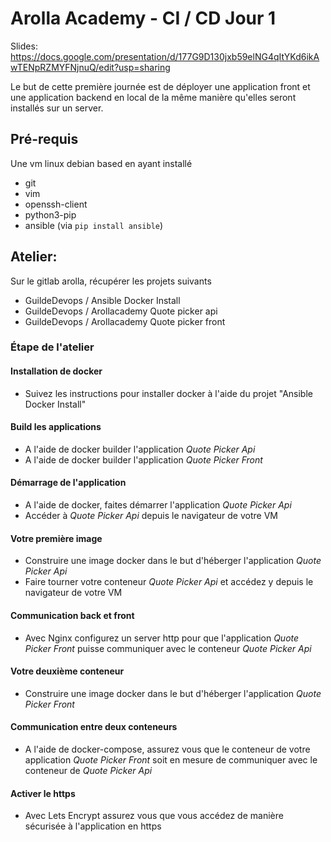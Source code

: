 # Arolla Academy - CI / CD Jour 1

Slides: https://docs.google.com/presentation/d/177G9D130jxb59elNG4qItYKd6ikAwTENpRZMYFNjnuQ/edit?usp=sharing

Le but de cette première journée est de déployer une application front et une application backend en local de la même manière qu'elles seront installés sur un server.

## Pré-requis

Une vm linux debian based en ayant installé

- git
- vim
- openssh-client
- python3-pip
- ansible (via `pip install ansible`)

## Atelier:

Sur le gitlab arolla, récupérer les projets suivants

- GuildeDevops / Ansible Docker Install
- GuildeDevops / Arollacademy Quote picker api
- GuildeDevops / Arollacademy Quote picker front


### Étape de l'atelier

#### Installation de docker

- Suivez les instructions pour installer docker à l'aide du projet "Ansible Docker Install"

#### Build les applications

- A l'aide de docker builder l'application *Quote Picker Api* 
- A l'aide de docker builder l'application *Quote Picker Front*

#### Démarrage de l'application

- A l'aide de docker, faites démarrer l'application *Quote Picker Api*
- Accéder à *Quote Picker Api* depuis le navigateur de votre VM

#### Votre première image

- Construire une image docker dans le but d'héberger l'application *Quote Picker Api*
- Faire tourner votre conteneur *Quote Picker Api* et accédez y depuis le navigateur de votre VM

#### Communication back et front

- Avec Nginx configurez un server http pour que l'application *Quote Picker Front* puisse communiquer avec le conteneur *Quote Picker Api*

#### Votre deuxième conteneur

- Construire une image docker dans le but d'héberger l'application *Quote Picker Front*

#### Communication entre deux conteneurs

- A l'aide de docker-compose, assurez vous que le conteneur de votre application *Quote Picker Front* soit en mesure de communiquer avec le conteneur de *Quote Picker Api*

#### Activer le https

- Avec Lets Encrypt assurez vous que vous accédez de manière sécurisée à l'application en https



